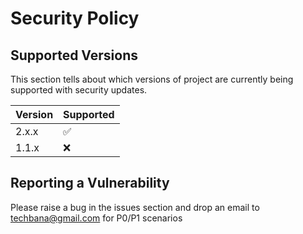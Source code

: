 # Security Policy

## Supported Versions

This section tells about which versions of project are
currently being supported with security updates.

| Version | Supported          |
| ------- | ------------------ |
| 2.x.x   | :white_check_mark: |
| 1.1.x   | :x:                |

## Reporting a Vulnerability

Please raise a bug in the issues section and drop an email to techbana@gmail.com for P0/P1 scenarios
